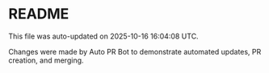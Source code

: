 # README

This file was auto-updated on 2025-10-16 16:04:08 UTC.

Changes were made by Auto PR Bot to demonstrate automated updates, PR creation, and merging.
